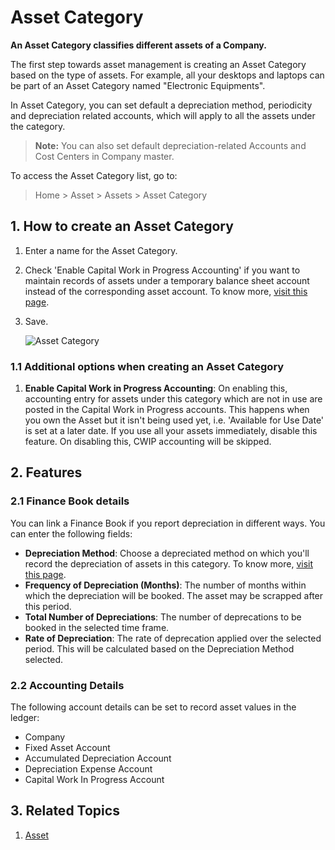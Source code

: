  <!-- add-breadcrumbs -->
# Asset Category

**An Asset Category classifies different assets of a Company.**

The first step towards asset management is creating an Asset Category based on the type of assets. For example, all your desktops and laptops can be part of an Asset Category named "Electronic Equipments".

In Asset Category, you can set default a depreciation method, periodicity and depreciation related accounts, which will apply to all the assets under the category.

> **Note:** You can also set default depreciation-related Accounts and Cost Centers in Company master.

To access the Asset Category list, go to:
> Home > Asset > Assets > Asset Category

## 1. How to create an Asset Category
1. Enter a name for the Asset Category.
1. Check 'Enable Capital Work in Progress Accounting' if you want to maintain records of assets under a temporary balance sheet account instead of the corresponding asset account. To know more, [visit this page](/docs/v13/user/manual/en/asset/purchasing-an-asset).
1. Save.

    ![Asset Category](/docs/v13/assets/img/asset/asset-category.png)

### 1.1 Additional options when creating an Asset Category
1. **Enable Capital Work in Progress Accounting**: On enabling this, accounting entry for assets under this category which are not in use are posted in the Capital Work in Progress accounts. This happens when you own the Asset but it isn't being used yet, i.e. 'Available for Use Date' is set at a later date. If you use all your assets immediately, disable this feature. On disabling this, CWIP accounting will be skipped.

## 2. Features
### 2.1 Finance Book details
You can link a Finance Book if you report depreciation in different ways. You can enter the following fields:

* **Depreciation Method**: Choose a depreciated method on which you'll record the depreciation of assets in this category. To know more, [visit this page](/docs/v13/user/manual/en/asset/asset-depreciation).
* **Frequency of Depreciation (Months)**: The number of months within which the depreciation will be booked. The asset may be scrapped after this period.
* **Total Number of Depreciations**: The number of deprecations to be booked in the selected time frame.
* **Rate of Depreciation**: The rate of deprecation applied over the selected period. This will be calculated based on the Depreciation Method selected.

### 2.2 Accounting Details

The following account details can be set to record asset values in the ledger:

* Company
* Fixed Asset Account
* Accumulated Depreciation Account
* Depreciation Expense Account
* Capital Work In Progress Account

## 3. Related Topics
1. [Asset](/docs/v13/user/manual/en/asset/asset)
